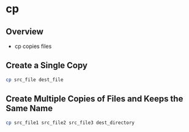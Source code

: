 # cp

## Overview

* cp copies files

## Create a Single Copy

```bash
cp src_file dest_file
```

## Create Multiple Copies of Files and Keeps the Same Name

```bash
cp src_file1 src_file2 src_file3 dest_directory
```
